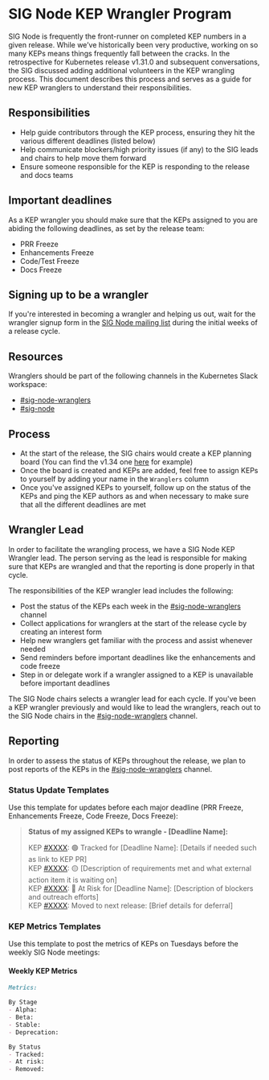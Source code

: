 # SIG Node KEP Wrangler Program

SIG Node is frequently the front-runner on completed KEP numbers in a given release. While we’ve historically been very productive, working on so many KEPs means things frequently fall between the cracks. In the retrospective for Kubernetes release v1.31.0 and subsequent conversations, the SIG discussed adding additional volunteers in the KEP wrangling process. This document describes this process and serves as a guide for new KEP wranglers to understand their responsibilities.

## Responsibilities

- Help guide contributors through the KEP process, ensuring they hit the various different deadlines (listed below)
- Help communicate blockers/high priority issues (if any) to the SIG leads and chairs to help move them forward
- Ensure someone responsible for the KEP is responding to the release and docs teams

## Important deadlines 

As a KEP wrangler you should make sure that the KEPs assigned to you are abiding the following deadlines, as set by the release team:
- PRR Freeze
- Enhancements Freeze
- Code/Test Freeze
- Docs Freeze

## Signing up to be a wrangler

If you're interested in becoming a wrangler and helping us out, wait for the wrangler signup form in the [SIG Node mailing list](https://groups.google.com/a/kubernetes.io/g/sig-node) during the initial weeks of a release cycle.

## Resources

Wranglers should be part of the following channels in the Kubernetes Slack workspace:

- [#sig-node-wranglers](https://kubernetes.slack.com/archives/C092ZDBRU64)
- [#sig-node](https://kubernetes.slack.com/archives/C0BP8PW9G)

## Process

- At the start of the release, the SIG chairs would create a KEP planning board (You can find the v1.34 one [here](https://github.com/orgs/kubernetes/projects/214/views/2) for example)
- Once the board is created and KEPs are added, feel free to assign KEPs to yourself by adding your name in the `Wranglers` column
- Once you've assigned KEPs to yourself, follow up on the status of the KEPs and ping the KEP authors as and when necessary to make sure that all the different deadlines are met

## Wrangler Lead

In order to facilitate the wrangling process, we have a SIG Node KEP Wrangler lead. The person serving as the lead is responsible for making sure that KEPs are wrangled and that the reporting is done properly in that cycle.

The responsibilities of the KEP wrangler lead includes the following:
- Post the status of the KEPs each week in the [#sig-node-wranglers](https://kubernetes.slack.com/archives/C092ZDBRU64) channel
- Collect applications for wranglers at the start of the release cycle by creating an interest form
- Help new wranglers get familiar with the process and assist whenever needed
- Send reminders before important deadlines like the enhancements and code freeze
- Step in or delegate work if a wrangler assigned to a KEP is unavailable before important deadlines

The SIG Node chairs selects a wrangler lead for each cycle. If you've been a KEP wrangler previously and would like to lead the wranglers, reach out to the SIG Node chairs in the [#sig-node-wranglers](https://kubernetes.slack.com/archives/C092ZDBRU64) channel.

## Reporting

In order to assess the status of KEPs throughout the release, we plan to post reports of the KEPs in the [#sig-node-wranglers](https://kubernetes.slack.com/archives/C092ZDBRU64) channel.

### Status Update Templates

Use this template for updates before each major deadline (PRR Freeze, Enhancements Freeze, Code Freeze, Docs Freeze):

> **Status of my assigned KEPs to wrangle - [Deadline Name]:**
> 
> KEP [#XXXX](https://github.com/kubernetes/enhancements/pull/XXXX): 🟢 Tracked for [Deadline Name]: [Details if needed such as link to KEP PR]  
> KEP [#XXXX](https://github.com/kubernetes/enhancements/pull/XXXX): 🟡 [Description of requirements met and what external action item it is waiting on]  
> KEP [#XXXX](https://github.com/kubernetes/enhancements/pull/XXXX): 🔴 At Risk for [Deadline Name]: [Description of blockers and outreach efforts]  
> KEP [#XXXX](https://github.com/kubernetes/enhancements/pull/XXXX): Moved to next release: [Brief details for deferral]

### KEP Metrics Templates

Use this template to post the metrics of KEPs on Tuesdays before the weekly SIG Node meetings:

#### Weekly KEP Metrics

```md
Metrics:

By Stage
- Alpha:
- Beta:
- Stable:
- Deprecation:

By Status
- Tracked:
- At risk:
- Removed:
```